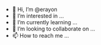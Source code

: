 - 👋 Hi, I’m @erayon
- 👀 I’m interested in ...
- 🌱 I’m currently learning ...
- 💞️ I’m looking to collaborate on ...
- 📫 How to reach me ...

<!---
erayon/erayon is a ✨ special ✨ repository because its `README.md` (this file) appears on your GitHub profile.
You can click the Preview link to take a look at your changes.
--->
